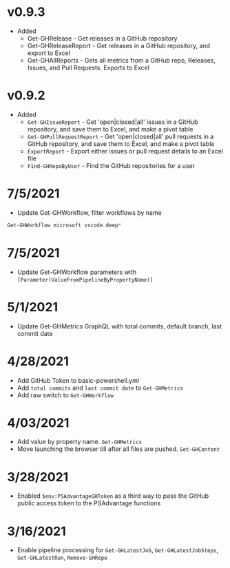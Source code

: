 # v0.9.3
- Added 
    - Get-GHRelease - Get releases in a GitHub repository
    - Get-GHReleaseReport - Get releases in a GitHub repository, and export to Excel
    - Get-GHAllReports - Gets all metrics from a GitHub repo, Releases, Issues, and Pull Requests. Exports to Excel

# v0.9.2

- Added 
    - `Get-GHIssueReport` - Get 'open|closed|all' issues in a GitHub repository, and save them to Excel, and make a pivot table
    - `Get-GHPullRequestReport` - Get 'open|closed|all' pull requests in a GitHub repository, and save them to Excel, and make a pivot table
    - `ExportReport` - Export either issues or pull request details to an Excel file
    - `Find-GHRepoByUser` - Find the GitHub repositories for a user

# 7/5/2021

- Update Get-GHWorkflow, filter workflows by name

```powershell
Get-GHWorkflow microsoft vscode deep*
```

# 7/5/2021

- Update Get-GHWorkflow parameters with `[Parameter(ValueFromPipelineByPropertyName)]`

# 5/1/2021

- Update Get-GHMetrics GraphQL with total commits, default branch, last commit date

# 4/28/2021

- Add GitHub Token to basic-powershell.yml
- Add `total commits` and `last commit date` to `Get-GHMetrics`
- Add raw switch to `Get-GHWorkflow`

# 4/03/2021

- Add value by property name. `Get-GHMetrics`
- Move launching the browser till after all files are pushed. `Set-GHContent`

# 3/28/2021

- Enabled `$env:PSAdvantageGHToken` as a third way to pass the GitHub public access token to the PSAdvantage functions

# 3/16/2021

- Enable pipeline processing for `Get-GHLatestJob`, `Get-GHLatestJobSteps`, `Get-GHLatestRun`, `Remove-GHRepo`
